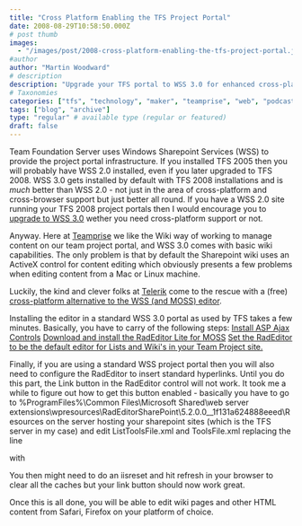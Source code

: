 ```yaml
---
title: "Cross Platform Enabling the TFS Project Portal"
date: 2008-08-29T10:58:50.000Z
# post thumb
images:
  - "/images/post/2008-cross-platform-enabling-the-tfs-project-portal.jpg"
#author
author: "Martin Woodward"
# description
description: "Upgrade your TFS portal to WSS 3.0 for enhanced cross-platform support and discover a free Telerik editor for seamless content management."
# Taxonomies
categories: ["tfs", "technology", "maker", "teamprise", "web", "podcast"]
tags: ["blog", "archive"]
type: "regular" # available type (regular or featured)
draft: false
---
```


Team Foundation Server uses Windows Sharepoint Services (WSS) to provide the project portal infrastructure. If you installed TFS 2005 then you will probably have WSS 2.0 installed, even if you later upgraded to TFS 2008. WSS 3.0 gets installed by default with TFS 2008 installations and is _much_ better than WSS 2.0 - not just in the area of cross-platform and cross-browser support but just better all round. If you have a WSS 2.0 site running your TFS 2008 project portals then I would encourage you to [upgrade to WSS 3.0](http://blogs.msdn.com/sudhir/archive/2007/05/31/upgrade-2005-with-wss2-0-to-orcas-wss3-0.aspx) wether you need cross-platform support or not.

Anyway. Here at [Teamprise](http://www.teamprise.com) we like the Wiki way of working to manage content on our team project portal, and WSS 3.0 comes with basic wiki capabilities. The only problem is that by default the Sharepoint wiki uses an ActiveX control for content editing which obviously presents a few problems when editing content from a Mac or Linux machine.

Luckily, the kind and clever folks at [Telerik](http://www.telerik.com/) come to the rescue with a (free) [cross-platform alternative to the WSS (and MOSS) editor](http://www.telerik.com/products/sharepoint/radeditor.aspx).

[](http://www.woodwardweb.com/WindowsLiveWriter/CrossPlatformEnablingforTFSProjectPortal_9309/xplatwss_2.png)

Installing the editor in a standard WSS 3.0 portal as used by TFS takes a few minutes. Basically, you have to carry of the following steps: [Install ASP Ajax Controls](http://sharepoint.microsoft.com/blogs/mike/Lists/Posts/Post.aspx?ID=3) [Download and install the RadEditor Lite for MOSS](http://www.telerik.com/help/aspnet-ajax/installing-radeditor-in-moss-2007-farm.html) [Set the RadEditor to be the default editor for Lists and Wiki's in your Team Project site.](http://www.telerik.com/help/aspnet-ajax/using-radeditor-in-list-items.html)

Finally, if you are using a standard WSS project portal then you will also need to configure the RadEditor to insert standard hyperlinks. Until you do this part, the Link button in the RadEditor control will not work. It took me a while to figure out how to get this button enabled - basically you have to go to %ProgramFiles%\Common Files\Microsoft Shared\web server extensions\wpresources\RadEditorSharePoint\5.2.0.0\_\_1f131a624888eeed\Resources on the server hosting your sharepoint sites (which is the TFS server in my case) and edit ListToolsFile.xml and ToolsFile.xml replacing the line

<tool name="MossLinkManager" />

with

<tool name="LinkManager" />

You then might need to do an iisreset and hit refresh in your browser to clear all the caches but your link button should now work great.

Once this is all done, you will be able to edit wiki pages and other HTML content from Safari, Firefox on your platform of choice.
